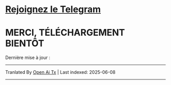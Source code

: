 # [**Rejoignez le Telegram**](https://t.me/Offical_Im_kazuha)  
# MERCI, TÉLÉCHARGEMENT BIENTÔT

Dernière mise à jour : <!--TIME-->

---

Tranlated By [Open Ai Tx](https://github.com/OpenAiTx/OpenAiTx) | Last indexed: 2025-06-08

---